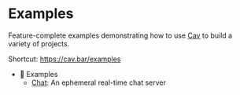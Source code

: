 # Examples

Feature-complete examples demonstrating how to use
[Cav](https://github.com/connorlogin/cav) to build a variety of projects.

Shortcut: https://cav.bar/examples

- 📍 Examples
  - [Chat](./chat): An ephemeral real-time chat server